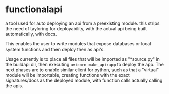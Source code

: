 # functionalapi

a tool used for auto deploying an api from a preexisting module.
this strips the need of tayloring for deployability, with the actual api being built automatically, with docs. 

This enables the user to write modules that expose databases or local system functions and then deploy then as api's. 

Usage currently is to place all files that will be imported as "*source.py" in the buildapi dir, then executing `uvicorn make_api:app` to deploy the app.
The next phases are to enable similar client for python, such as that a "virtual" module will be importable, creating functions with the exact signatures/docs as the deployed module, with function calls actually calling the apis. 

